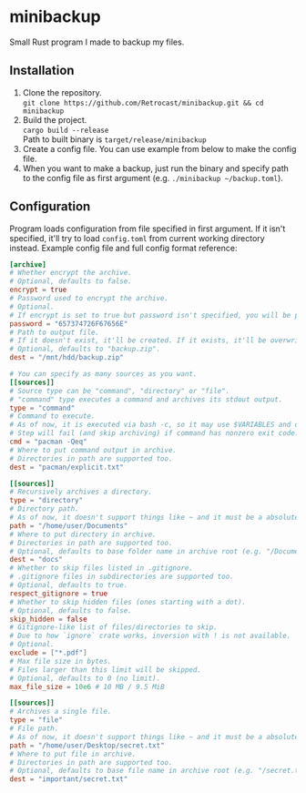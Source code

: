 # minibackup

Small Rust program I made to backup my files.

## Installation

1. Clone the repository.  
   `git clone https://github.com/Retrocast/minibackup.git && cd minibackup`
2. Build the project.  
   `cargo build --release`  
   Path to built binary is `target/release/minibackup`
3. Create a config file. You can use example from below to make the config file.
4. When you want to make a backup, just run the binary and specify path to the config file as first argument (e.g. `./minibackup ~/backup.toml`).

## Configuration

Program loads configuration from file specified in first argument.
If it isn't specified, it'll try to load `config.toml` from current working directory instead.
Example config file and full config format reference:

```toml
[archive]
# Whether encrypt the archive.
# Optional, defaults to false.
encrypt = true
# Password used to encrypt the archive.
# Optional.
# If encrypt is set to true but password isn't specified, you will be prompted to enter password in terminal.
password = "657374726F67656E"
# Path to output file.
# If it doesn't exist, it'll be created. If it exists, it'll be overwritten.
# Optional, defaults to "backup.zip".
dest = "/mnt/hdd/backup.zip"

# You can specify as many sources as you want.
[[sources]]
# Source type can be "command", "directory" or "file".
# "command" type executes a command and archives its stdout output.
type = "command"
# Command to execute.
# As of now, it is executed via bash -c, so it may use $VARIABLES and other Bash syntax.
# Step will fail (and skip archiving) if command has nonzero exit code.
cmd = "pacman -Qeq"
# Where to put command output in archive.
# Directories in path are supported too.
dest = "pacman/explicit.txt"

[[sources]]
# Recursively archives a directory.
type = "directory"
# Directory path.
# As of now, it doesn't support things like ~ and it must be a absolute/relative path.
path = "/home/user/Documents"
# Where to put directory in archive.
# Directories in path are supported too.
# Optional, defaults to base folder name in archive root (e.g. "/Documents" in this example).
dest = "docs"
# Whether to skip files listed in .gitignore.
# .gitignore files in subdirectories are supported too.
# Optional, defaults to true.
respect_gitignore = true
# Whether to skip hidden files (ones starting with a dot).
# Optional, defaults to false.
skip_hidden = false
# Gitignore-like list of files/directories to skip.
# Due to how `ignore` crate works, inversion with ! is not available.
# Optional.
exclude = ["*.pdf"]
# Max file size in bytes.
# Files larger than this limit will be skipped.
# Optional, defaults to 0 (no limit).
max_file_size = 10e6 # 10 MB / 9.5 MiB

[[sources]]
# Archives a single file.
type = "file"
# File path.
# As of now, it doesn't support things like ~ and it must be a absolute/relative path.
path = "/home/user/Desktop/secret.txt"
# Where to put file in archive.
# Directories in path are supported too.
# Optional, defaults to base file name in archive root (e.g. "/secret.txt" in this example).
dest = "important/secret.txt"
```
